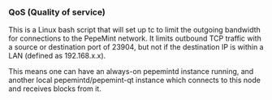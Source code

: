 ### QoS (Quality of service) ###

This is a Linux bash script that will set up tc to limit the outgoing bandwidth for connections to the PepeMint network. It limits outbound TCP traffic with a source or destination port of 23904, but not if the destination IP is within a LAN (defined as 192.168.x.x).

This means one can have an always-on pepemintd instance running, and another local pepemintd/pepemint-qt instance which connects to this node and receives blocks from it.
